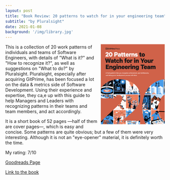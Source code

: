 ```yaml
---
layout: post
title: "Book Review: 20 patterns to watch for in your engineering team"
subtitle: "by Pluralsight"
date: 2021-01-08
background: '/img/library.jpg'
---
```

<img style="float: right; width: 40%; padding: 0px 0px 10px 10px" src="/img/book-cover-20-patterns.jpg">

This is a collection of 20 work patterns of individuals and teams of Software Engineers, with details of "What is it?" and "How to recognize it?", as well as suggestions on "What to do?" by Pluralsight. Pluralsight, especially after acquiring GitPrime, has been focused a lot on the data & metrics side of Software Development. Using their experience and expertise, they ca,e up with this guide to help Managers and Leaders with recognizing patterns in their teams and team members, and act accordingly.

It is a short book of 52 pages —half of them are cover pages—, which is easy and concise. Some patterns are quite obvious; but a few of them were very interesting. Although it is not an "eye-opener" material, it is definitely worth the time. 


My rating: 7/10

[Goodreads Page](https://www.goodreads.com/book/show/44834750-20-patterns-to-watch-for-in-your-engineering-team)

[Link to the book](https://www.pluralsight.com/content/dam/pluralsight2/landing-pages/offers/flow/pdf/Pluralsight_20Patterns_ebook.pdf)